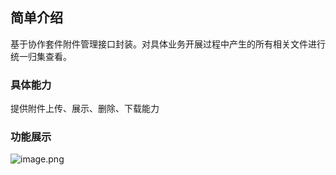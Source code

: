 <a name="b0NkB"></a>
## 简单介绍

基于协作套件附件管理接口封装。对具体业务开展过程中产生的所有相关文件进行统一归集查看。

<a name="upwpp"></a>
### 具体能力

提供附件上传、展示、删除、下载能力

<a name="R7ukN"></a>
### 功能展示
![image.png](http://design.yonyoucloud.com/static/yuque/0/2019/png/306847/1573021346430-f45e886a-501e-4812-8c88-18266329a35b.png#align=left&display=inline&height=72&name=image.png&originHeight=80&originWidth=830&search=&size=16528&status=done&width=746)